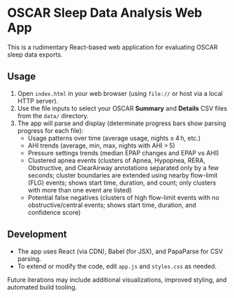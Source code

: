 # OSCAR Sleep Data Analysis Web App

This is a rudimentary React-based web application for evaluating OSCAR sleep data exports.

## Usage

1. Open `index.html` in your web browser (using `file://` or host via a local HTTP server).
2. Use the file inputs to select your OSCAR **Summary** and **Details** CSV files from the `data/` directory.
3. The app will parse and display (determinate progress bars show parsing progress for each file):
   - Usage patterns over time (average usage, nights ≥ 4 h, etc.)
   - AHI trends (average, min, max, nights with AHI > 5)
   - Pressure settings trends (median EPAP changes and EPAP vs AHI)
   - Clustered apnea events (clusters of Apnea, Hypopnea, RERA, Obstructive, and ClearAirway annotations separated only by a few seconds; cluster boundaries are extended using nearby flow-limit (FLG) events; shows start time, duration, and count; only clusters with more than one event are listed)
   - Potential false negatives (clusters of high flow-limit events with no obstructive/central events; shows start time, duration, and confidence score)

## Development

- The app uses React (via CDN), Babel (for JSX), and PapaParse for CSV parsing.
- To extend or modify the code, edit `app.js` and `styles.css` as needed.

Future iterations may include additional visualizations, improved styling, and automated build tooling.
